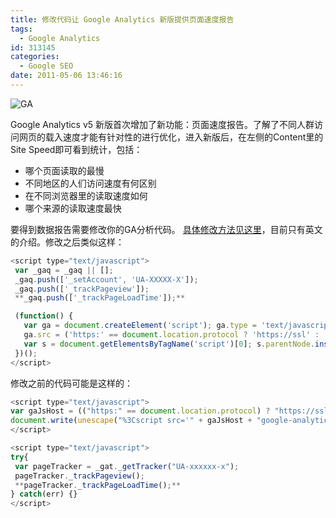 ```yaml
---
title: 修改代码让 Google Analytics 新版提供页面速度报告
tags:
  - Google Analytics
id: 313145
categories:
  - Google SEO
date: 2011-05-06 13:46:16
---
```


![GA](http://www.guao.hk/wp-content/uploads/2011/05/galt_blog-550x338.png)

Google Analytics v5 新版首次增加了新功能：页面速度报告。了解了不同人群访问网页的载入速度才能有针对性的进行优化，进入新版后，在左侧的Content里的Site Speed即可看到统计，包括：

*   哪个页面读取的最慢
*   不同地区的人们访问速度有何区别
*   在不同浏览器里的读取速度如何
*   哪个来源的读取速度最快

要得到数据报告需要修改你的GA分析代码。 [具体修改方法见这里](http://www.google.com/support/analyticshelp/bin/answer.py?hl=en&amp;answer=1205784&amp;topic=1120718&amp;utm_source=gablog&amp;utm_medium=blog&amp;utm_campaign=newga-blog&amp;utm_content=sitespeed)，目前只有英文的介绍。修改之后类似这样：

```javascript
<script type="text/javascript">
 var _gaq = _gaq || [];
 _gaq.push(['_setAccount', 'UA-XXXXX-X']);
 _gaq.push(['_trackPageview']);
 **_gaq.push(['_trackPageLoadTime']);**

 (function() {
   var ga = document.createElement('script'); ga.type = 'text/javascript'; ga.async = true;
   ga.src = ('https:' == document.location.protocol ? 'https://ssl' : 'http://www') + '.google-analytics.com/ga.js';
   var s = document.getElementsByTagName('script')[0]; s.parentNode.insertBefore(ga, s);
 })();
</script>
```

修改之前的代码可能是这样的：

```javascript
<script type="text/javascript">
var gaJsHost = (("https:" == document.location.protocol) ? "https://ssl." : "http://www.");
document.write(unescape("%3Cscript src='" + gaJsHost + "google-analytics.com/ga.js' type='text/javascript'%3E%3C/script%3E"));
</script>

<script type="text/javascript">
try{
 var pageTracker = _gat._getTracker("UA-xxxxxx-x");
 pageTracker._trackPageview();
 **pageTracker._trackPageLoadTime();**
} catch(err) {}
</script>
```